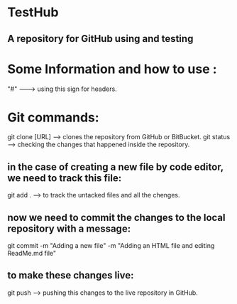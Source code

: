# TestHub
A repository for GitHub using and testing
----------------------------------------------
# Some Information and how to use :

"#" ---> using this sign for headers.


# Git commands:
git clone [URL] --> clones the repository from GitHub or BitBucket.
git status --> checking the changes that happened inside the repository.
## in the case of creating a new file by code editor, we need to track this file:
git add . --> to track the untacked files and all the chenges.
## now we need to commit the changes to the local repository with a message:
git commit -m "Adding a new file" -m "Adding an HTML file and editing ReadMe.md file"
## to make these changes live:
git push --> pushing this changes to the live repository in GitHub. 



